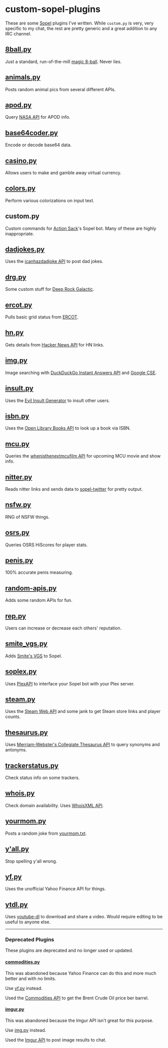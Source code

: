 # custom-sopel-plugins

These are some [Sopel](https://github.com/sopel-irc/sopel) plugins I've written.
While `custom.py` is very, very specific to my chat, the rest are pretty generic
and a great addition to any IRC channel.

## [8ball.py](https://github.com/xnaas/custom-sopel-plugins/blob/main/8ball.py)
Just a standard, run-of-the-mill
[magic 8-ball](https://en.wikipedia.org/wiki/Magic_8-Ball). Never lies.


## [animals.py](https://github.com/xnaas/custom-sopel-plugins/blob/main/animals.py)
Posts random animal pics from several different APIs.


## [apod.py](https://github.com/xnaas/custom-sopel-plugins/blob/main/apod.py)
Query [NASA API](https://api.nasa.gov) for APOD info.


## [base64coder.py](https://github.com/xnaas/custom-sopel-plugins/blob/main/base64coder.py)
Encode or decode base64 data.


## [casino.py](https://github.com/xnaas/custom-sopel-plugins/blob/main/casino.py)
Allows users to make and gamble away virtual currency.


## [colors.py](https://github.com/xnaas/custom-sopel-plugins/blob/main/colors.py)
Perform various colorizations on input text.


## custom.py
Custom commands for [Action Sack](https://actionsack.com)'s Sopel bot. Many of
these are highly inappropriate.


## [dadjokes.py](https://github.com/xnaas/custom-sopel-plugins/blob/main/dadjokes.py)
Uses the [icanhazdadjoke API](https://icanhazdadjoke.com/api) to post dad jokes.


## [drg.py](https://github.com/xnaas/custom-sopel-plugins/blob/main/drg.py)
Some custom stuff for [Deep Rock Galactic](https://www.deeprockgalactic.com/).


## [ercot.py](https://github.com/xnaas/custom-sopel-plugins/blob/main/ercot.py)
Pulls basic grid status from [ERCOT](https://www.ercot.com/).


## [hn.py](https://github.com/xnaas/custom-sopel-plugins/blob/main/hn.py)
Gets details from [Hacker News API](https://github.com/HackerNews/API) for HN links.


## [img.py](https://github.com/xnaas/custom-sopel-plugins/blob/main/img.py)
Image searching with [DuckDuckGo Instant Answers API](https://duckduckgo.com/api)
and [Google CSE](https://programmablesearchengine.google.com/about/).


## [insult.py](https://github.com/xnaas/custom-sopel-plugins/blob/main/insult.py)
Uses the [Evil Insult Generator](https://evilinsult.com/api/) to insult other users.


## [isbn.py](https://github.com/xnaas/custom-sopel-plugins/blob/main/isbn.py)
Uses the [Open Library Books API](https://openlibrary.org/dev/docs/api/books)
to look up a book via ISBN.


## [mcu.py](https://github.com/xnaas/custom-sopel-plugins/blob/main/mcu.py)
Queries the [whenisthenextmcufilm API](https://whenisthenextmcufilm.com) for
upcoming MCU movie and show info.


## [nitter.py](https://github.com/xnaas/custom-sopel-plugins/blob/main/nitter.py)
Reads nitter links and sends data to
[sopel-twitter](https://github.com/sopel-irc/sopel-twitter/) for pretty output.


## [nsfw.py](https://github.com/xnaas/custom-sopel-plugins/blob/main/nsfw.py)
RNG of NSFW things.


## [osrs.py](https://github.com/xnaas/custom-sopel-plugins/blob/main/osrs.py)
Queries OSRS HiScores for player stats.


## [penis.py](https://github.com/xnaas/custom-sopel-plugins/blob/main/penis.py)
100% accurate penis measuring.


## [random-apis.py](https://github.com/xnaas/custom-sopel-plugins/blob/main/random-apis.py)
Adds some random APIs for fun.


## [rep.py](https://github.com/xnaas/custom-sopel-plugins/blob/main/rep.py)
Users can increase or decrease each others' reputation.


## [smite_vgs.py](https://github.com/xnaas/custom-sopel-plugins/blob/main/smite_vgs.py)
Adds [Smite's VGS](https://smite.gamepedia.com/Voice_Guided_System) to Sopel.


## [soplex.py](https://github.com/xnaas/custom-sopel-plugins/blob/main/soplex.py)
Uses [PlexAPI](https://github.com/pkkid/python-plexapi) to interface your Sopel
bot with your Plex server.


## [steam.py](https://github.com/xnaas/custom-sopel-plugins/blob/main/steam.py)
Uses the [Steam Web API](https://developer.valvesoftware.com/wiki/Steam_Web_API)
and some jank to get Steam store links and player counts.


## [thesaurus.py](https://github.com/xnaas/custom-sopel-plugins/blob/main/thesaurus.py)
Uses [Merriam-Webster's Collegiate Thesaurus API](https://www.dictionaryapi.com/products/api-collegiate-thesaurus)
to query synonyms and antonyms.


## [trackerstatus.py](https://github.com/xnaas/custom-sopel-plugins/blob/main/trackerstatus.py)
Check status info on some trackers.


## [whois.py](https://github.com/xnaas/custom-sopel-plugins/blob/main/whois.py)
Check domain availability. Uses [WhoisXML API](https://www.whoisxmlapi.com).


## [yourmom.py](https://github.com/xnaas/custom-sopel-plugins/blob/main/yourmom.py)
Posts a random joke from [yourmom.txt](https://github.com/xnaas/custom-sopel-plugins/blob/main/yourmom.txt).


## [y'all.py](https://github.com/xnaas/custom-sopel-plugins/blob/main/y'all.py)
Stop spelling y'all wrong.


## [yf.py](https://github.com/xnaas/custom-sopel-plugins/blob/main/yf.py)
Uses the unofficial Yahoo Finance API for things.


## [ytdl.py](https://github.com/xnaas/custom-sopel-plugins/blob/main/ytdl.py)
Uses [youtube-dl](https://youtube-dl.org/) to download and share a video. Would
require editing to be useful to anyone else.

---

### Deprecated Plugins

These plugins are deprecated and no longer used or updated.

#### [commodities.py](https://github.com/xnaas/custom-sopel-plugins/blob/main/deprecated/commodities.py)
This was abandoned because Yahoo Finance can do this and more much better and with no limits.

Use [yf.py](https://github.com/xnaas/custom-sopel-plugins/blob/main/yf.py) instead.

Used the [Commodities API](https://commodities-api.com) to get the Brent Crude Oil price ber barrel.

#### [imgur.py](https://github.com/xnaas/custom-sopel-plugins/blob/main/deprecated/imgur.py)
This was abandoned because the Imgur API isn't great for this purpose.

Use [img.py](https://github.com/xnaas/custom-sopel-plugins/blob/main/img.py) instead.

Used the [Imgur API](https://apidocs.imgur.com/) to post image results to chat.
